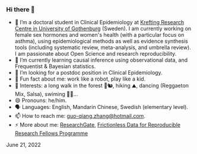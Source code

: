 ### Hi there 👋

- 🔭 I’m a doctoral student in Clinical Epidemiology at [Krefting Research Centre in University of Gothenburg](https://www.gu.se/en/krefting-research) (Sweden). I am currently working on female sex hormones and women's health (with a particular focus on asthma), using epidemiological methods as well as evidence synthesis tools (including systematic review, meta-analysis, and umbrella review). I am passionate about Open Science and research reproducibility.
- 🌱 I’m currently learning causal inference using observational data, and Frequentist & Bayesian statistics.
- 🤔 I’m looking for a postdoc position in Clinical Epidemiology.
- :cowboy_hat_face: Fun fact about me: work like a robot, play like a kid.
- :partying_face: Interests: a long walk in the forest 🌳🐿, hiking ⛰, dancing (Reggaeton Mix, Salsa), swiming 🏊‍♂️...
- 😄 Pronouns: he/him.
- 🗣 Languages: English, Mandarin Chinese, Swedish (elementary level).
- 📫 How to reach me: guo-qiang.zhang@hotmail.com.
- ⚡ More about me: [ResearchGate](https://www.researchgate.net/profile/Guo-Qiang-Zhang-4), [Frictionless Data for Reproducible Research Fellows Programme](https://fellows.frictionlessdata.io/blog/hello-guo-qiang/)

June 21, 2022

<!--
- 💬 Ask me about ...
- 👯 I’m looking to collaborate on ...
-->

